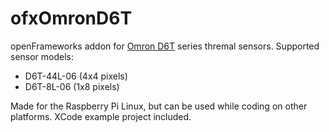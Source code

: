 ofxOmronD6T
===========

openFrameworks addon for [Omron D6T](http://www.omron.com/ecb/products/sensor/11/d6t.html) series thremal sensors. Supported sensor models:
 - D6T-44L-06 (4x4 pixels)
 - D6T-8L-06 (1x8 pixels)

Made for the Raspberry Pi Linux, but can be used while coding on other platforms. XCode example project included.
